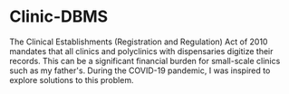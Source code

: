 # Clinic-DBMS
The Clinical Establishments (Registration and Regulation) Act of 2010 mandates that all clinics and polyclinics with dispensaries digitize their records. This can be a significant financial burden for small-scale clinics such as my father's. During the COVID-19 pandemic, I was inspired to explore solutions to this problem.
